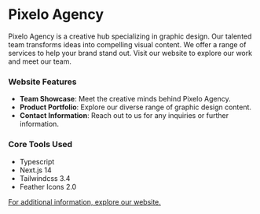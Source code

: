 # Pixelo Agency

Pixelo Agency is a creative hub specializing in graphic design. Our talented team transforms ideas into compelling visual content. We offer a range of services to help your brand stand out. Visit our website to explore our work and meet our team.

### Website Features

- **Team Showcase**: Meet the creative minds behind Pixelo Agency.
- **Product Portfolio**: Explore our diverse range of graphic design content.
- **Contact Information**: Reach out to us for any inquiries or further information.

### Core Tools Used

- Typescript
- Next.js 14
- Tailwindcss 3.4
- Feather Icons 2.0

[For additional information, explore our website.](http://localhost)
